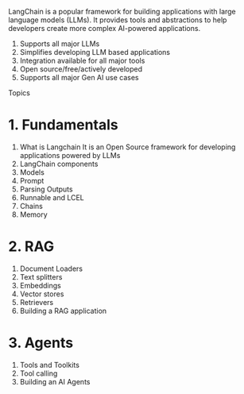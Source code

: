 LangChain is a popular framework for building applications with large language models (LLMs). It provides tools and abstractions to help developers create more complex AI-powered applications.
1. Supports all major LLMs
2. Simplifies developing LLM based applications
3. Integration available for all major tools
4. Open source/free/actively developed
5. Supports all major Gen AI use cases

Topics
# 1. Fundamentals 
1. What is Langchain
	It is an Open Source framework for developing applications powered by LLMs
2. LangChain components
3. Models
4. Prompt
5. Parsing Outputs
6. Runnable and LCEL
7. Chains 
8. Memory
# 2. RAG
1. Document Loaders
2. Text splitters
3. Embeddings
4. Vector stores 
5. Retrievers
6. Building a RAG application
# 3. Agents
1. Tools and Toolkits
2. Tool calling
3. Building an AI Agents
